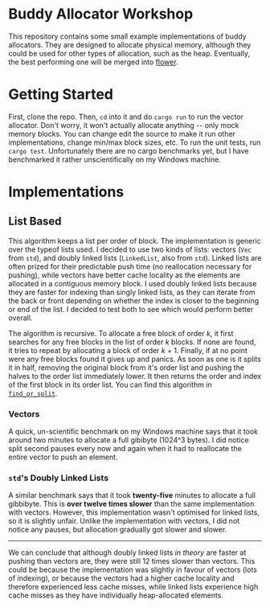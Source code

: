 # Buddy Allocator Workshop

This repository contains some small example implementations of buddy
allocators. They are designed to allocate physical memory, although they
could be used for other types of allocation, such as the heap.
Eventually, the best performing one will be merged into [flower][1].

# Getting Started

First, clone the repo. Then, `cd` into it and do `cargo run` to run the
vector allocator. Don't worry, it won't actually allocate anything --
only mock memory blocks. You can change edit the source to make it run
other implementations, change min/max block sizes, etc. To run the unit
tests, run `cargo test`. Unfortunately there are no cargo benchmarks yet,
but I have benchmarked it rather unscientifically on my Windows machine.

# Implementations

## List Based

This algorithm keeps a list per order of block. The implementation is
generic over the typeof lists used. I decided to use two kinds of lists:
vectors (`Vec` from `std`), and doubly linked lists (`LinkedList`, also
from `std`). Linked lists are often prized for their predictable push
time (no reallocation necessary for pushing), while vectors have better
cache locality as the elements are allocated in a contiguous memory
block. I used doubly linked lists because they are faster for indexing
than singly linked lists, as they can iterate from the back or front
depending on whether the index is closer to the beginning or end of the
list. I decided to test both to see which would perform better overall.

The algorithm is recursive. To allocate a free block of order *k*, it
first searches for any free blocks in the list of order *k* blocks.
If none are found, it tries to repeat by allocating a block of order
*k* + 1. Finally, if at no point were any free blocks found it gives up
and panics. As soon as one is it splits it in half, removing the
original block from it's order list and pushing the halves to the order
list immediately lower. It then returns the order and index of the first
block in its order list. You can find this algorithm in
[`find_or_split`][2].


### Vectors
A quick, un-scientific benchmark on my Windows machine says that it took
around two minutes to allocate a full gibibyte (1024^3 bytes). I did
notice split second pauses every now and again when it had to reallocate
the entire vector to push an element.

### `std`'s Doubly Linked Lists

A similar benchmark says that it took **twenty-five** minutes to
allocate a full gibbibyte. This is **over twelve times slower** than
the same implementation with vectors. However, this implementation
wasn't optimised for linked lists, so it is slightly unfair. Unlike the
implementation with vectors, I did not notice any pauses, but allocation
gradually got slower and slower.

----

We can conclude that although doubly linked lists *in theory* are faster
at pushing than vectors are, they were still 12 times slower than
vectors. This could be because the implementation was slightly in favour
of vectors (lots of indexing), or because the vectors had a higher cache
locality and therefore experienced less cache misses, while linked lists
experience high cache misses as they have individually heap-allocated
elements.

[1]: https://github.com/Restioson/flower
[2]: https://github.com/Restioson/buddy-allocator-workshop/blob/master/src/buddy_allocator_lists.rs#L256
